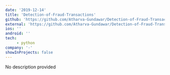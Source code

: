 ```yaml
---
date: '2019-12-14'
title: 'Detection-of-Fraud-Transactions'
github: 'https://github.com/Atharva-Gundawar/Detection-of-Fraud-Transactions'
external: 'https://github.com/Atharva-Gundawar/Detection-of-Fraud-Transactions'
ios: ''
android: ''
tech: 
     - python
company: '-'
showInProjects: false
---
```


No description provided

